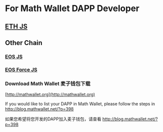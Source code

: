 # For Math Wallet DAPP Developer

## [ETH JS](https://github.com/mathwallet/mds-ethjs/blob/master/eth/README.md)

## Other Chain

### [EOS JS](https://github.com/mathwallet/mds-eosjs/blob/master/eos/README.md)

### [EOS Force JS](https://github.com/mathwallet/mds-eosjs/blob/master/eosforce/README.md)


### Download Math Wallet 麦子钱包下载

[http://mathwallet.org](http://mathwallet.org)

If you would like to list your DAPP in Math Wallet, please follow the steps in http://blog.mathwallet.net/?p=398

如果您希望将您开发的DAPP加入麦子钱包，请查看 http://blog.mathwallet.net/?p=398
